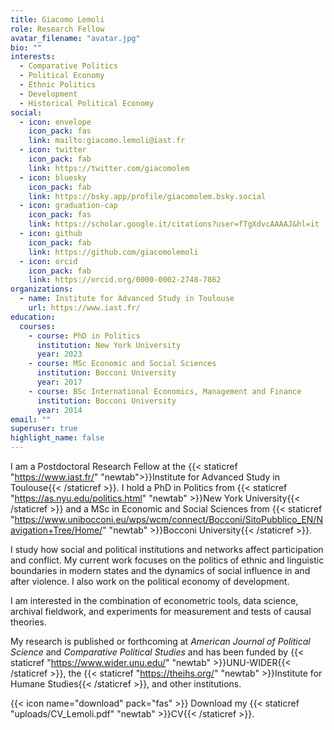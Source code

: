 ```yaml
---
title: Giacomo Lemoli
role: Research Fellow
avatar_filename: "avatar.jpg"
bio: ""
interests:
  - Comparative Politics
  - Political Economy 
  - Ethnic Politics
  - Development
  - Historical Political Economy
social:
  - icon: envelope
    icon_pack: fas
    link: mailto:giacomo.lemoli@iast.fr
  - icon: twitter
    icon_pack: fab
    link: https://twitter.com/giacomolem
  - icon: bluesky
    icon_pack: fab
    link: https://bsky.app/profile/giacomolem.bsky.social
  - icon: graduation-cap
    icon_pack: fas
    link: https://scholar.google.it/citations?user=fTgXdvcAAAAJ&hl=it
  - icon: github
    icon_pack: fab
    link: https://github.com/giacomolemoli
  - icon: orcid
    icon_pack: fab
    link: https://orcid.org/0000-0002-2748-7862
organizations:
  - name: Institute for Advanced Study in Toulouse
    url: https://www.iast.fr/
education:
  courses:
    - course: PhD in Politics
      institution: New York University
      year: 2023
    - course: MSc Economic and Social Sciences
      institution: Bocconi University
      year: 2017
    - course: BSc International Economics, Management and Finance
      institution: Bocconi University
      year: 2014
email: ""
superuser: true
highlight_name: false
---
```


I am a Postdoctoral Research Fellow at the {{< staticref "https://www.iast.fr/" "newtab">}}Institute for Advanced Study in Toulouse{{< /staticref >}}. I hold a PhD in Politics from {{< staticref "https://as.nyu.edu/politics.html" "newtab" >}}New York University{{< /staticref >}} and a MSc in Economic and Social Sciences from {{< staticref "https://www.unibocconi.eu/wps/wcm/connect/Bocconi/SitoPubblico_EN/Navigation+Tree/Home/" "newtab" >}}Bocconi University{{< /staticref >}}. 

I study how social and political institutions and networks affect participation and conflict. My current work focuses on the politics of ethnic and linguistic boundaries in modern states and the dynamics of social influence in and after violence. I also work on the political economy of development.

I am interested in the combination of econometric tools, data science, archival fieldwork, and experiments for measurement and tests of causal theories. 

My research is published or forthcoming at *American Journal of Political Science* and *Comparative Political Studies* and has been funded by {{< staticref "https://www.wider.unu.edu/" "newtab" >}}UNU-WIDER{{< /staticref >}}, the {{< staticref "https://theihs.org/" "newtab" >}}Institute for Humane Studies{{< /staticref >}}, and other institutions.

{{< icon name="download" pack="fas" >}} Download my {{< staticref "uploads/CV_Lemoli.pdf" "newtab" >}}CV{{< /staticref >}}.
